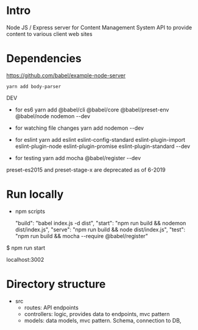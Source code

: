# Intro

Node JS / Express server for Content Management System API to provide content to various client web sites

# Dependencies

https://github.com/babel/example-node-server

    yarn add body-parser

DEV

- for es6
  yarn add @babel/cli @babel/core @babel/preset-env @babel/node nodemon --dev

- for watching file changes
  yarn add nodemon --dev

- for eslint
  yarn add eslint eslint-config-standard eslint-plugin-import eslint-plugin-node eslint-plugin-promise eslint-plugin-standard --dev

- for testing
  yarn add mocha @babel/register --dev

preset-es2015 and preset-stage-x are deprecated as of 6-2019

# Run locally

- npm scripts

  "build": "babel index.js -d dist",
  "start": "npm run build && nodemon dist/index.js",
  "serve": "npm run build && node dist/index.js",
  "test": "npm run build && mocha --require @babel/register"

\$ npm run start

localhost:3002

# Directory structure

- src
  - routes: API endpoints
  - controllers: logic, provides data to endpoints, mvc pattern
  - models: data models, mvc pattern. Schema, connection to DB,
